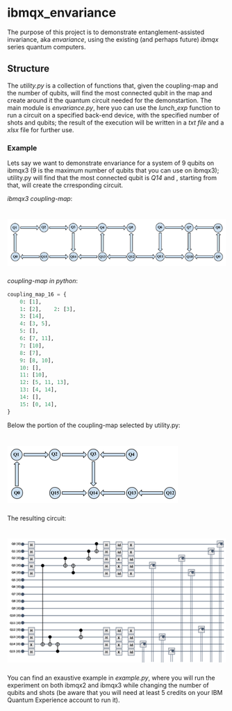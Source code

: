 # ibmqx_envariance
The purpose of this project is to demonstrate entanglement-assisted invariance, aka _envariance_, using the existing (and perhaps future) _ibmqx_ series quantum computers.

## Structure
The _utility.py_ is a collection of functions that, given the coupling-map and the number of qubits, will find the most connected qubit in the map and create around it the quantum circuit needed for the demonstartion.
The main module is _envariance.py_, here yuo can use the _lunch_exp_ function to run a circuit on a specified back-end device, with the specified number of shots and qubits; the result of the execution will be written in a _txt file_ and a _xlsx_ file for further use.

### Example

Lets say we want to demonstrate envariance for a system of 9 qubits on ibmqx3 (9 is the maximum number of qubits that you can use on ibmqx3); utility.py will find that the most connected qubit is _Q14_ and , starting from that, will create the crresponding circuit.

_ibmqx3 coupling-map_:
# ![ibmqx3_coupling-map](images/ibmqx3_coupling-map.png)

_coupling-map in python_:
```python
coupling_map_16 = {
    0: [1],
    1: [2],    2: [3],
    3: [14],
    4: [3, 5],
    5: [],
    6: [7, 11],
    7: [10],
    8: [7],
    9: [8, 10],
    10: [],
    11: [10],
    12: [5, 11, 13],
    13: [4, 14],
    14: [],
    15: [0, 14],
}
```

Below the portion of the coupling-map selected by utility.py:
# ![ibmqx3_envariance_coupling-map](images/ibmqx3_env_map.png)
The resulting circuit:
# ![9-qubits_envariance_circuit](images/9_env_circ.png)

You can find an exaustive example in _example.py_, where you will run the experiment on both ibmqx2 and ibmqx3 while changing the number of qubits and shots (be aware that you will need at least 5 credits on your IBM Quantum Experience account to run it).
